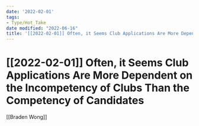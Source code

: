 ```yaml
---
date: '2022-02-01'
tags:
- Type/Hot_Take
date modified: "2022-06-16"
title: '[[2022-02-01]] Often, it Seems Club Applications Are More Dependent on the Incompetency of Clubs Than the Competency of Candidates'
---
```


# [[2022-02-01]] Often, it Seems Club Applications Are More Dependent on the Incompetency of Clubs Than the Competency of Candidates
[[Braden Wong]]

